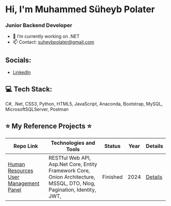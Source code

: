 # Hi, I'm Muhammed Süheyb Polater
### Junior Backend Developer

- 🔭 I’m currently working on .NET
- 📫 Contact: suheybpolater@gmail.com

## Socials:
- [LinkedIn](https://www.linkedin.com/in/polaters/)

## 💻 Tech Stack:
C#, .Net, CSS3, Python, HTML5, JavaScript, Anaconda, Bootstrap, MySQL, MicrosoftSQLServer, Postman

## ⭐ My Reference Projects ⭐

| Repo Link | Technologies and Tools | Status | Year | Details |
|-----------|------------------------|--------|------|---------|
| [Human Resources User Management Panel](https://github.com/polaterS/hire-wise) | RESTful Web API, Asp.Net Core, Entity Framework Core, Onion Architecture, MSSQL, DTO, Nlog, Pagination, Identity, JWT, | Finished | 2024 | [Details](https://github.com/polaterS/hire-wise) |



<!-- Bu kısım GitHub istatistiklerinizi göstermek için kullanılır, eğer isterseniz. -->
<!-- ## 📊 GitHub Stats: -->

<!-- ![Your GitHub stats](https://github-readme-stats.vercel.app/api?username=EnesFevzi&show_icons=true) -->
